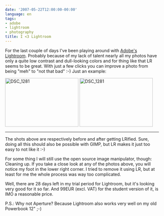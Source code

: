 ```yaml
---
date: '2007-05-22T12:00:00-00:00'
language: en
tags:
- adobe
- lightroom
- photography
title: I <3 Lightroom
---
```



For the last couple of days I've been playing around with [Adobe's Lightroom](http://www.adobe.com/products/photoshoplightroom/). Probably because of my lack of talent nearly all my photos have only a quite low contrast and dull-looking colors and for thing like that LR seems to be great. With just a few clicks you can improve a photo from being "meh" to "not that bad" :-) Just an example:

<a href="http://www.flickr.com/photos/zerok/504791418/" title="Photo Sharing"><img src="http://farm1.static.flickr.com/205/504791418_0d8c0f2709_m.jpg" width="240" height="160" alt="DSC_1281" /></a> <a href="http://www.flickr.com/photos/zerok/505789790/" title="Photo Sharing"><img src="http://farm1.static.flickr.com/200/505789790_e607d70024_m.jpg" width="240" height="160" alt="DSC_1281" /></a>



-------------------------------



The shots above are respectively before and after getting LRified. Sure, doing all this should also be possible with GIMP, but LR makes it just too easy to not like it :-)

For some thing I will still use the open source image manipulator, though: Cleaning up. If you take a close look at any of the photos above, you will notice my foot in the lower right corner. I tried to remove it using LR, but at least for me the whole process was way too complicated.

Well, there are 28 days left in my trial period for Lightroom, but it's looking very good for it so far. And 99EUR (excl. VAT) for the student version of it, is IMO a reasonable price.

P.S.: Why not Aperture? Because Lightroom also works very well on my old Powerbook 12" ;-)